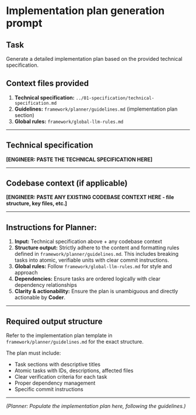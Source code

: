 # Implementation plan generation prompt

## Task
Generate a detailed implementation plan based on the provided technical specification.

## Context files provided
1. **Technical specification:** `../01-specification/technical-specification.md`
2. **Guidelines:** `framework/planner/guidelines.md` (implementation plan section)
3. **Global rules:** `framework/global-llm-rules.md`

---

## Technical specification

**[ENGINEER: PASTE THE TECHNICAL SPECIFICATION HERE]**

---

## Codebase context (if applicable)

**[ENGINEER: PASTE ANY EXISTING CODEBASE CONTEXT HERE - file structure, key files, etc.]**

---

## Instructions for Planner:

1.  **Input:** Technical specification above + any codebase context
2.  **Structure output:** Strictly adhere to the content and formatting rules defined in `framework/planner/guidelines.md`. This includes breaking tasks into atomic, verifiable units with clear commit instructions.
3.  **Global rules:** Follow `framework/global-llm-rules.md` for style and approach  
4.  **Dependencies:** Ensure tasks are ordered logically with clear dependency relationships
5.  **Clarity & actionability:** Ensure the plan is unambiguous and directly actionable by **Coder**.

---

## Required output structure

Refer to the implementation plan template in `framework/planner/guidelines.md` for the exact structure.

The plan must include:
- Task sections with descriptive titles
- Atomic tasks with IDs, descriptions, affected files
- Clear verification criteria for each task
- Proper dependency management
- Specific commit instructions

---

*(Planner: Populate the implementation plan here, following the guidelines.)* 